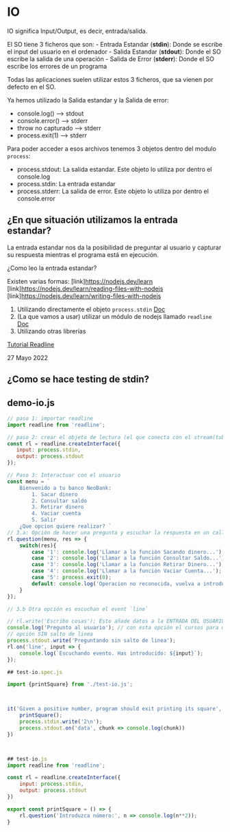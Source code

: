 # IO

IO significa Input/Output, es decir, entrada/salida.

El SO tiene 3 ficheros que son:
    - Entrada Estandar (**stdin**): Donde se escribe el input del usuario en el ordenador
    - Salida Estandar (**stdout**): Donde el SO escribe la salida de una operación
    - Salida de Error (**stderr**): Donde el SO escribe los errores de un programa

Todas las aplicaciones suelen utilizar estos 3 ficheros, que sa vienen por defecto en el SO.

Ya hemos utilizado la Salida estandar y la Salida de error:

- console.log() --> stdout
- console.error() --> stderr
- throw no capturado --> stderr
- process.exit(1) --> stderr

Para poder acceder a esos archivos tenemos 3 objetos dentro del modulo `process`:

- process.stdout: La salida estandar. Este objeto lo utiliza por dentro el console.log
- process.stdin: La entrada estandar
- process.stderr: La salida de error. Este objeto lo utiliza por dentro el console.error

## ¿En que situación utilizamos la entrada estandar?

La entrada estandar nos da la posibilidad de preguntar al usuario y capturar su respuesta mientras el programa está en ejecución.

¿Como leo la entrada estandar?

Existen varias formas:
[link]https://nodejs.dev/learn
[link]https://nodejs.dev/learn/reading-files-with-nodejs
[link]https://nodejs.dev/learn/writing-files-with-nodejs


1. Utilizando directamente el objeto `process.stdin` [Doc](https://nodejs.org/dist/latest-v16.x/docs/api/process.html#processstdin)
2. (La que vamos a usar) utilizar un módulo de nodejs llamado `readline` [Doc](https://nodejs.org/dist/latest-v16.x/docs/api/readline.html) 
3. Utilizando otras librerías

[Tutorial Readline](https://nodejs.dev/learn/accept-input-from-the-command-line-in-nodejs)




27 Mayo 2022
## ¿Como se hace testing de stdin?
## demo-io.js
```js
// paso 1: importar readline
import readline from 'readline';

// paso 2: crear el objeto de lectura (el que conecta con el stream(tuberia))
const rl = readline.createInterface({
   input: process.stdin,
   output: process.stdout 
});

// Paso 3: Interactuar con el usuario
const menu = `
    Bienvenido a tu banco NeoBank:
        1. Sacar dinero
        2. Consultar saldo
        3. Retirar dinero
        4. Vaciar cuenta
        5. Salir
    ¿Que opcion quiere realizar? `
// 3.a: Opción de hacer una pregunta y escuchar la respuesta en un callback
rl.question(menu, res => {
    switch(res){
        case '1': console.log('Llamar a la función Sacando dinero...'); break;
        case '2': console.log('Llamar a la función Consultar Saldo...'); break;
        case '3': console.log('Llamar a la función Retirar Dinero...'); break;
        case '4': console.log('Llamar a la función Vaciar Cuenta...'); break; 
        case '5': process.exit(0);
        default: console.log('Operacion no reconocida, vuelva a introducir una opción')
    }
});

// 3.b Otra opción es escuchan el event `line`

// rl.write('Escribo cosas'); Esto añade datos a la ENTRADA DEL USUARIO
console.log('Pregunto al usuario'); // con esta opción el cursos para meter información se encuentra en la siguiente linea
// opción SIN salto de linea
process.stdout.write('Preguntando sin salto de linea');
rl.on('line', input => {
    console.log(`Escuchando evento. Has introducido: ${input}`);
});

## test-io.spec.js

import {printSquare} from './test-io.js';



it('Given a positive number, program should exit printing its square', () => {
    printSquare();
    process.stdin.write('2\n');
    process.stdout.on('data', chunk => console.log(chunk))
})



## test-io.js
import readline from 'readline';

const rl = readline.createInterface({
    input: process.stdin,
    output: process.stdout
})

export const printSquare = () => {
    rl.question('Introduzca número:', n => console.log(n**2));
}





